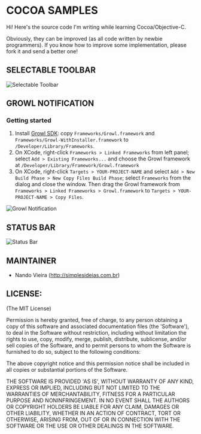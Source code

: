 COCOA SAMPLES
=============

Hi! Here's the source code I'm writing while learning Cocoa/Objective-C.

Obviously, they can be improved (as all code written by newbie programmers). If you know how
to improve some implementation, please fork it and send a better one!

SELECTABLE TOOLBAR
------------------

![Selectable Toolbar](http://github.com/fnando/cocoa-beans/raw/master/SelectableToolbar.png "Selectable Toolbar")

GROWL NOTIFICATION
------------------

### Getting started

1. Install [Growl SDK](http://growl.info/downloads_developers.php): copy `Frameworks/Growl.framework` and `Frameworks/Growl-WithInstaller.framework` to `/Developer/Library/Frameworks`.
2. On XCode, right-click `Frameworks > Linked Frameworks` from left panel; select `Add > Existing Frameworks...` and choose the Growl framework at `/Developer/Library/Framework/Growl.framework`
3. On XCode, right-click `Targets > YOUR-PROJECT-NAME` and select `Add > New Build Phase > New Copy Files Build Phase`; select `Frameworks` from the dialog and close the window. Then drag the Growl framework from `Frameworks > Linked Frameworks > Growl.framework` to `Targets > YOUR-PROJECT-NAME > Copy Files`.

![Growl Notification](http://github.com/fnando/cocoa-beans/raw/master/GrowlNotification.png "Growl Notification")

STATUS BAR
----------

![Status Bar](http://github.com/fnando/cocoa-beans/raw/master/StatusBar.png "Status Bar")

MAINTAINER
----------

* Nando Vieira (<http://simplesideias.com.br>)

LICENSE:
--------

(The MIT License)

Permission is hereby granted, free of charge, to any person obtaining
a copy of this software and associated documentation files (the
'Software'), to deal in the Software without restriction, including
without limitation the rights to use, copy, modify, merge, publish,
distribute, sublicense, and/or sell copies of the Software, and to
permit persons to whom the Software is furnished to do so, subject to
the following conditions:

The above copyright notice and this permission notice shall be
included in all copies or substantial portions of the Software.

THE SOFTWARE IS PROVIDED 'AS IS', WITHOUT WARRANTY OF ANY KIND,
EXPRESS OR IMPLIED, INCLUDING BUT NOT LIMITED TO THE WARRANTIES OF
MERCHANTABILITY, FITNESS FOR A PARTICULAR PURPOSE AND NONINFRINGEMENT.
IN NO EVENT SHALL THE AUTHORS OR COPYRIGHT HOLDERS BE LIABLE FOR ANY
CLAIM, DAMAGES OR OTHER LIABILITY, WHETHER IN AN ACTION OF CONTRACT,
TORT OR OTHERWISE, ARISING FROM, OUT OF OR IN CONNECTION WITH THE
SOFTWARE OR THE USE OR OTHER DEALINGS IN THE SOFTWARE.
